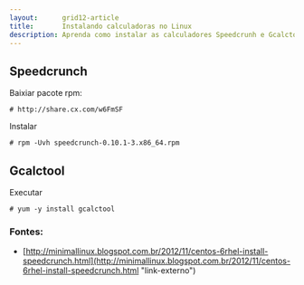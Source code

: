```yaml
---
layout:      grid12-article
title:       Instalando calculadoras no Linux
description: Aprenda como instalar as calculadores Speedcrunh e Gcalctool no Linux
---
```



Speedcrunch
---

Baixiar pacote rpm:

    # http://share.cx.com/w6FmSF

Instalar

    # rpm -Uvh speedcrunch-0.10.1-3.x86_64.rpm



Gcalctool
---

Executar

    # yum -y install gcalctool 


### Fontes:

- [http://minimallinux.blogspot.com.br/2012/11/centos-6rhel-install-speedcrunch.html](http://minimallinux.blogspot.com.br/2012/11/centos-6rhel-install-speedcrunch.html "link-externo")